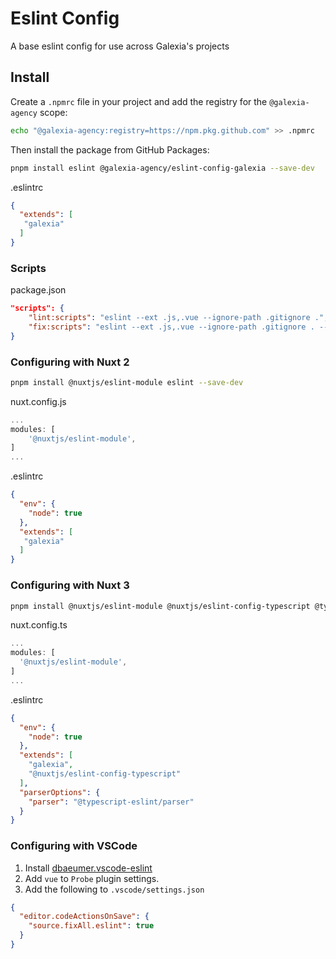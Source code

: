 # Eslint Config

A base eslint config for use across Galexia's projects

## Install

Create a `.npmrc` file in your project and add the registry for the `@galexia-agency` scope:

```bash
echo "@galexia-agency:registry=https://npm.pkg.github.com" >> .npmrc
```

Then install the package from GitHub Packages:

```bash
pnpm install eslint @galexia-agency/eslint-config-galexia --save-dev
```

.eslintrc

```json
{
  "extends": [
   "galexia"
  ]
}
```

### Scripts

package.json

```json
"scripts": {
    "lint:scripts": "eslint --ext .js,.vue --ignore-path .gitignore .",
    "fix:scripts": "eslint --ext .js,.vue --ignore-path .gitignore . --fix"
}
```

### Configuring with Nuxt 2

```bash
pnpm install @nuxtjs/eslint-module eslint --save-dev
```

nuxt.config.js

```js
...
modules: [
    '@nuxtjs/eslint-module',
]
...
```

.eslintrc

```json
{
  "env": {
    "node": true
  },
  "extends": [
   "galexia"
  ]
}
```

### Configuring with Nuxt 3

```bash
pnpm install @nuxtjs/eslint-module @nuxtjs/eslint-config-typescript @typescript-eslint/parser eslint --save-dev
```

nuxt.config.ts

```ts
...
modules: [
  '@nuxtjs/eslint-module',
]
...
```

.eslintrc

```json
{
  "env": {
    "node": true
  },
  "extends": [
    "galexia",
    "@nuxtjs/eslint-config-typescript"
  ],
  "parserOptions": {
    "parser": "@typescript-eslint/parser"
  }
}
```

### Configuring with VSCode

1. Install [dbaeumer.vscode-eslint](https://marketplace.visualstudio.com/items?itemName=dbaeumer.vscode-eslint)
2. Add `vue` to `Probe` plugin settings.
3. Add the following to `.vscode/settings.json`

  ```json
  {
    "editor.codeActionsOnSave": {
      "source.fixAll.eslint": true
    }
  }
  ```
